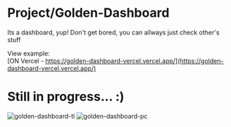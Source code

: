 # Project/Golden-Dashboard
Its a dashboard, yup! Don't get bored, you can allways just check other's stuff

View example:
<br />
[ON Vercel - https://golden-dashboard-vercel.vercel.app/](https://golden-dashboard-vercel.vercel.app/)

# Still in progress... :)
![golden-dashboard-tl](https://github.com/N3sca/golden-dashboard/assets/62601767/12f5cc96-4435-498b-a2a9-94597b1eb0b8)
![golden-dashboard-pc](https://github.com/N3sca/golden-dashboard/assets/62601767/3d58895a-6273-48d3-850d-e48db41aa9b1)
